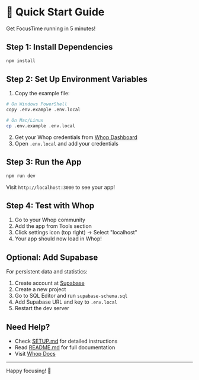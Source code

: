 # 🚀 Quick Start Guide

Get FocusTime running in 5 minutes!

## Step 1: Install Dependencies

```bash
npm install
```

## Step 2: Set Up Environment Variables

1. Copy the example file:
```bash
# On Windows PowerShell
copy .env.example .env.local

# On Mac/Linux
cp .env.example .env.local
```

2. Get your Whop credentials from [Whop Dashboard](https://whop.com/dashboard/developer/)
3. Open `.env.local` and add your credentials

## Step 3: Run the App

```bash
npm run dev
```

Visit `http://localhost:3000` to see your app!

## Step 4: Test with Whop

1. Go to your Whop community
2. Add the app from Tools section
3. Click settings icon (top right) → Select "localhost"
4. Your app should now load in Whop!

## Optional: Add Supabase

For persistent data and statistics:

1. Create account at [Supabase](https://supabase.com)
2. Create a new project
3. Go to SQL Editor and run `supabase-schema.sql`
4. Add Supabase URL and key to `.env.local`
5. Restart the dev server

## Need Help?

- Check [SETUP.md](SETUP.md) for detailed instructions
- Read [README.md](README.md) for full documentation
- Visit [Whop Docs](https://docs.whop.com/apps)

---

Happy focusing! 🎯
